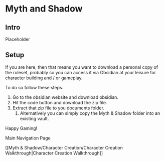 # Myth and Shadow

## Intro
Placeholder

## Setup
If you are here, then that means you want to download a personal copy of the ruleset, probably so you can access it via Obsidian at your leisure for character building and / or gameplay.

To do so follow these steps.
1. Go to the obsidian website and download obsidian.
2. Hit the code button and download the zip file.
3. Extract that zip file to you documents folder.
	1. Alternatively you can simply copy the Myth & Shadow folder into an existing vault.

Happy Gaming!

Main Navigation Page

[[Myth & Shadow/Character Creation/Character Creation Walkthrough|Character Creation Walkthrough]]